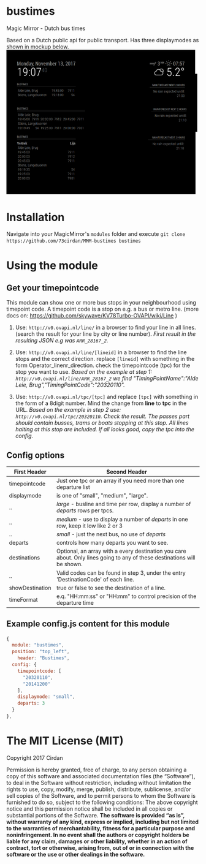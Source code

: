 # bustimes
Magic Mirror - Dutch bus times

Based on a Dutch public api for public transport. Has three displaymodes as shown in mockup below.
![call](https://github.com/73cirdan/MMM-bustimes/blob/master/screenshot.png)
# Installation
Navigate into your MagicMirror's `modules` folder and execute
 `git clone https://github.com/73cirdan/MMM-bustimes bustimes`
# Using the module
## Get your timepointcode
This module can show one or more bus stops in your neighbourhood using timepoint code.
A timepoint code is a stop on e.g. a bus or metro line.
(more docs on: https://github.com/skywave/KV78Turbo-OVAPI/wiki/Line )

1. Use: `http://v0.ovapi.nl/line/`
  in a browser to find your line in all lines.
  (search the result for your line by city or line number).
  *First result in the resulting JSON e.g was `ARR_28167_2`.*

1. Use: `http://v0.ovapi.nl/line/[lineid]`
  in a browser to find the line stops and the correct direction.
  replace `[lineid]` with something in the form Operator_linenr_direction.
  check the timepointcode (tpc) for the stop you want to use.
  *Based on the example at step 1: `http://v0.ovapi.nl/line/ARR_28167_2`
  we find "TimingPointName":"Alde Leie, Brug","TimingPointCode":"20320110".*

1. Use: `http://v0.ovapi.nl/tpc/[tpc]`
  and replace `[tpc]` with something in the form of a 8digit number.
  Mind the change from **line** to **tpc** in the URL.
  *Based on the example in step 2 use: `http://v0.ovapi.nl/tpc/20320110`.*
  *Check the result. The passes part should contain busses, trams or boats stopping at this stop. All lines halting at this stop are included. If all looks good, copy the tpc into the config.*

## Config options

First Header | Second Header
------------ | -------------
timepointcode | Just one tpc or an array if you need more than one departure list
displaymode | is one of "small", "medium", "large".
.. | *large* - busline and time per row, display a number of *departs* rows per tpcs.
.. | *medium* - use <departs> to display a number of *departs* in one row, keep it low like 2 or 3
.. | *small* - just the next bus, no use of *departs*
departs | controls how many departs you want to see.
destinations | Optional, an array with a every destination you care about. Only lines going to any of these destinations will be shown.
.. | Valid codes can be found in step 3, under the entry 'DestinationCode' of each line.
showDestination | true or false to see the destination of a line.
timeFormat | e.q. "HH:mm:ss" or "HH:mm" to control precision of the departure time

## Example config.js content for this module
```js
{
  module: "bustimes",
  position: "top_left",
    header: "Bustimes",
  config: {
    timepointcode: [
      "20320110",
      "20141200"
    ],
    displaymode: "small",
    departs: 3
  }
},
```

The MIT License (MIT)
=====================
Copyright 2017 Cirdan

Permission is hereby granted, free of charge, to any person obtaining a copy of this software and associated documentation files (the “Software”), to deal in the Software without restriction, including without limitation the rights to use, copy, modify, merge, publish, distribute, sublicense, and/or sell copies of the Software, and to permit persons to whom the Software is furnished to do so, subject to the following conditions: The above copyright notice and this permission notice shall be included in all copies or substantial portions of the Software. **The software is provided “as is”, without warranty of any kind, express or implied, including but not limited to the warranties of merchantability, fitness for a particular purpose and noninfringement. In no event shall the authors or copyright holders be liable for any claim, damages or other liability, whether in an action of contract, tort or otherwise, arising from, out of or in connection with the software or the use or other dealings in the software.**
